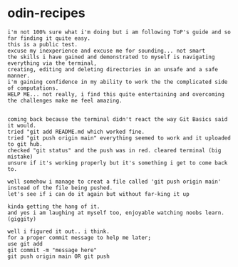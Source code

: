 # odin-recipes
    i'm not 100% sure what i'm doing but i am following ToP's guide and so far finding it quite easy. 
    this is a public test. 
    excuse my inexperience and excuse me for sounding... not smart
    the skills i have gained and demonstrated to myself is navigating everything via the terminal,
    creating, editing and deleting directories in an unsafe and a safe manner.
    i'm gaining confidence in my ability to work the the complicated side of computations.
    HELP ME... not really, i find this quite entertaining and overcoming the challenges make me feel amazing.


    coming back because the terminal didn't react the way Git Basics said it would.
    tried "git add README.md which worked fine.
    tried "git push origin main" everything seemed to work and it uploaded to git hub.
    checked "git status" and the push was in red. cleared terminal (big mistake)
    unsure if it's working properly but it's something i get to come back to.

    well somehow i manage to creat a file called 'git push origin main' instead of the file being pushed.
    let's see if i can do it again but without far-king it up

    kinda getting the hang of it.
    and yes i am laughing at myself too, enjoyable watching noobs learn. (giggity)

    well i figured it out.. i think.
    for a proper commit message to help me later;
    use git add
    git commit -m "message here"
    git push origin main OR git push
    